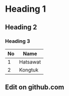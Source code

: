 # Heading 1
## Heading 2
### Heading 3
|No|Name|
|--|----|
| 1 | Hatsawat |
| 2 | Kongtuk |

## Edit on github.com